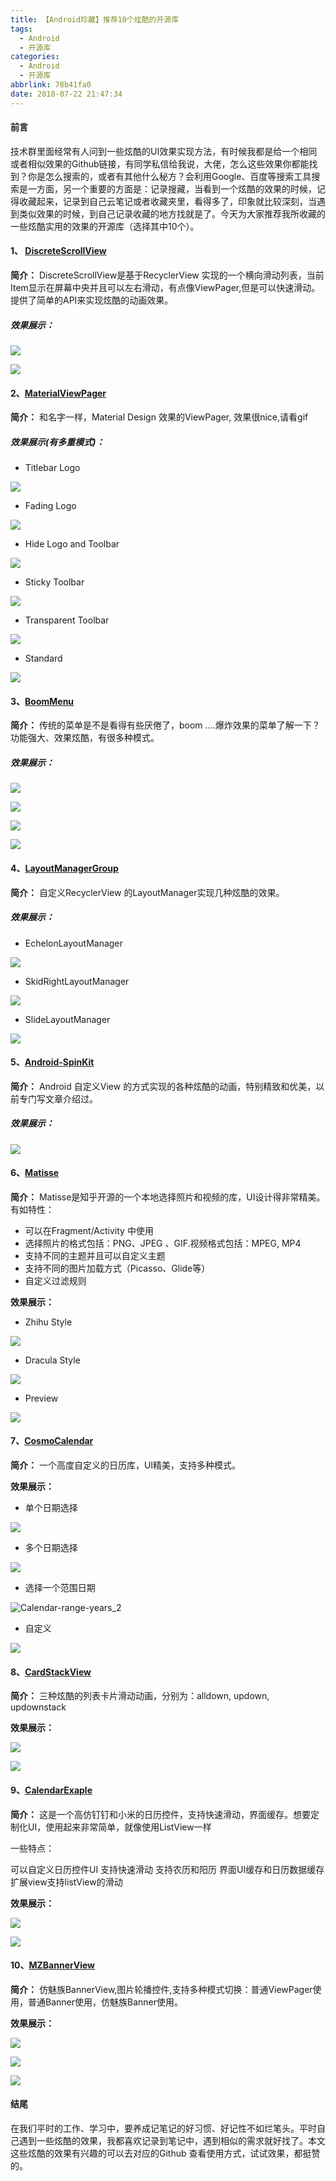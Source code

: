 ```yaml
---
title: 【Android珍藏】推荐10个炫酷的开源库
tags:
  - Android
  - 开源库
categories:
  - Android
  - 开源库
abbrlink: 78b41fa0
date: 2018-07-22 21:47:34
---
```


#### 前言
技术群里面经常有人问到一些炫酷的UI效果实现方法，有时候我都是给一个相同或者相似效果的Github链接，有同学私信给我说，大佬，怎么这些效果你都能找到？你是怎么搜索的，或者有其他什么秘方？会利用Google、百度等搜索工具搜索是一方面，另一个重要的方面是：记录搜藏，当看到一个炫酷的效果的时候，记得收藏起来，记录到自己云笔记或者收藏夹里，看得多了，印象就比较深刻，当遇到类似效果的时候，到自己记录收藏的地方找就是了。今天为大家推荐我所收藏的一些炫酷实用的效果的开源库（选择其中10个）。

#### 1、 [DiscreteScrollView](https://github.com/yarolegovich/DiscreteScrollView) 

**简介：**  DiscreteScrollView是基于RecyclerView 实现的一个横向滑动列表，当前Item显示在屏幕中央并且可以左右滑动，有点像ViewPager,但是可以快速滑动。提供了简单的API来实现炫酷的动画效果。

##### 效果展示：

![](https://raw.githubusercontent.com/zhangmiaocc/blogImageResource/master/img/164b299da85c9f67.gif)
<!--more-->
![](https://raw.githubusercontent.com/zhangmiaocc/blogImageResource/master/img/164b299da84d0139.gif)

#### 2、[MaterialViewPager](https://github.com/pinguo-zhouwei/MaterialViewPager)

**简介：** 和名字一样，Material Design 效果的ViewPager, 效果很nice,请看gif

##### 效果展示(有多重模式)：

- Titlebar Logo

![](https://raw.githubusercontent.com/zhangmiaocc/blogImageResource/master/img/164b299da7975f18.gif)

- Fading Logo

![](https://raw.githubusercontent.com/zhangmiaocc/blogImageResource/master/img/164b299da7ed3aa5.gif)

- Hide Logo and Toolbar

![](https://raw.githubusercontent.com/zhangmiaocc/blogImageResource/master/img/164b299da77a0edf.gif)

- Sticky Toolbar

![](https://raw.githubusercontent.com/zhangmiaocc/blogImageResource/master/img/164b299da7f85f8c.gif)

- Transparent Toolbar

![](https://raw.githubusercontent.com/zhangmiaocc/blogImageResource/master/img/164b299ddb558444.gif)

- Standard

![](https://raw.githubusercontent.com/zhangmiaocc/blogImageResource/master/img/164b299e5c76b977.gif)

#### 3、[BoomMenu](https://github.com/pinguo-zhouwei/BoomMenu)

**简介：**  传统的菜单是不是看得有些厌倦了，boom ....爆炸效果的菜单了解一下？功能强大、效果炫酷，有很多种模式。

##### 效果展示：

![](https://raw.githubusercontent.com/zhangmiaocc/blogImageResource/master/img/164b299de6276c0f.gif)

![](https://raw.githubusercontent.com/zhangmiaocc/blogImageResource/master/img/164b299e60c3ba0c.gif)

![](https://raw.githubusercontent.com/zhangmiaocc/blogImageResource/master/img/164b299ec33a615c.gif)

![](https://raw.githubusercontent.com/zhangmiaocc/blogImageResource/master/img/164b299ecd379e18.gif)

#### 4、[LayoutManagerGroup](https://github.com/DingMouRen/LayoutManagerGroup)

**简介：** 自定义RecyclerView 的LayoutManager实现几种炫酷的效果。

##### 效果展示：

- EchelonLayoutManager

![](https://raw.githubusercontent.com/zhangmiaocc/blogImageResource/master/img/164b299ee9f8d20f.gif)

- SkidRightLayoutManager

![](https://raw.githubusercontent.com/zhangmiaocc/blogImageResource/master/img/164b299f344cf516.gif)

- SlideLayoutManager

![](https://raw.githubusercontent.com/zhangmiaocc/blogImageResource/master/img/164b299f3ba944db.gif)

#### 5、[Android-SpinKit](https://github.com/ybq/Android-SpinKit)

**简介：**  Android 自定义View 的方式实现的各种炫酷的动画，特别精致和优美，以前专门写文章介绍过。

##### 效果展示：

![](https://raw.githubusercontent.com/zhangmiaocc/blogImageResource/master/img/164b299f53d69dcd.gif)

#### 6、[Matisse](https://github.com/zhihu/Matisse)

**简介：** Matisse是知乎开源的一个本地选择照片和视频的库，UI设计得非常精美。有如特性：

- 可以在Fragment/Activity 中使用
- 选择照片的格式包括：PNG、JPEG 、GIF.视频格式包括：MPEG, MP4
- 支持不同的主题并且可以自定义主题
- 支持不同的图片加载方式（Picasso、Glide等）
- 自定义过滤规则

**效果展示：**

- Zhihu Style

![](https://raw.githubusercontent.com/zhangmiaocc/blogImageResource/master/img/20190923140319.png)

- Dracula Style

![](https://raw.githubusercontent.com/zhangmiaocc/blogImageResource/master/img/20190923140400.png)

- Preview

![](https://raw.githubusercontent.com/zhangmiaocc/blogImageResource/master/img/20190923140554.png)

#### 7、[CosmoCalendar](https://github.com/ApplikeySolutions/CosmoCalendar)

**简介：**  一个高度自定义的日历库，UI精美，支持多种模式。

**效果展示：**

- 单个日期选择

![](https://raw.githubusercontent.com/zhangmiaocc/blogImageResource/master/img/20190923140637.png)

- 多个日期选择

![](https://raw.githubusercontent.com/zhangmiaocc/blogImageResource/master/img/20190923140735.png)

- 选择一个范围日期

![Calendar-range-years_2](https://user-gold-cdn.xitu.io/2018/7/19/164b299fd18b7670?imageView2/0/w/1280/h/960/format/webp/ignore-error/1)

- 自定义

![](https://raw.githubusercontent.com/zhangmiaocc/blogImageResource/master/img/20190923140757.png)

#### 8、[CardStackView](https://github.com/loopeer/CardStackView)


**简介：** 三种炫酷的列表卡片滑动动画，分别为：alldown, updown, updownstack

**效果展示：**

![](https://raw.githubusercontent.com/zhangmiaocc/blogImageResource/master/img/164b299fe71830fb.gif)

![](https://raw.githubusercontent.com/zhangmiaocc/blogImageResource/master/img/164b299fe7016d69.gif)

#### 9、[CalendarExaple](https://github.com/codbking/CalendarExaple)

**简介：** 这是一个高仿钉钉和小米的日历控件，支持快速滑动，界面缓存。想要定制化UI，使用起来非常简单，就像使用ListView一样

一些特点：

可以自定义日历控件UI 支持快速滑动 支持农历和阳历 界面UI缓存和日历数据缓存 扩展view支持listView的滑动

**效果展示：**

![](https://raw.githubusercontent.com/zhangmiaocc/blogImageResource/master/img/20190923140935.png)

![](https://raw.githubusercontent.com/zhangmiaocc/blogImageResource/master/img/164b29a007186453.gif)

#### 10、[MZBannerView](https://github.com/pinguo-zhouwei/MZBannerView)


**简介：** 仿魅族BannerView,图片轮播控件,支持多种模式切换：普通ViewPager使用，普通Banner使用，仿魅族Banner使用。

**效果展示：**

![](https://raw.githubusercontent.com/zhangmiaocc/blogImageResource/master/img/164b29a010de2abb.gif)

![](https://raw.githubusercontent.com/zhangmiaocc/blogImageResource/master/img/164b29a037078a2b.gif)

![](https://raw.githubusercontent.com/zhangmiaocc/blogImageResource/master/img/164b29a04330019d.gif)

#### 结尾

在我们平时的工作、学习中，要养成记笔记的好习惯、好记性不如烂笔头。平时自己遇到一些炫酷的效果，我都喜欢记录到笔记中，遇到相似的需求就好找了。本文这些炫酷的效果有兴趣的可以去对应的Github 查看使用方式，试试效果，都挺赞的。



